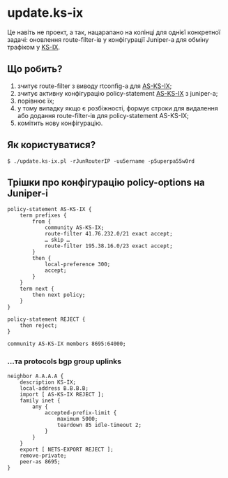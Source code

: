 update.ks-ix
============

Це навіть не проект, а так, нацарапано на колінці для однієї конкретної задачі: оновлення route-filter-ів у конфігурації Juniper-а для обміну трафіком у [KS-IX](http://ix.ks.ua/).

Що робить?
----------

1.  зчитує route-filter з виводу rtconfig-а для [AS-KS-IX](http://ix.ks.ua/policy.html);
2.  зчитує активну конфігурацію policy-statement [AS-KS-IX](http://ix.ks.ua/policy.html) з juniper-а;
3.  порівнює їх;
4.  у тому випадку якщо є розбіжності, формує строки для видалення або додання route-filter-ів для policy-statement AS-KS-IX;
5.  комітить нову конфігурацію.

Як користуватися?
-----------------

    $ ./update.ks-ix.pl -rJunRouterIP -uu5ername -p5uperpa55w0rd

Трішки про конфігурацію policy-options на Juniper-і
---------------------------------------------------

    policy-statement AS-KS-IX {
        term prefixes {
            from {
                community AS-KS-IX;
                route-filter 41.76.232.0/21 exact accept;
                … skip …
                route-filter 195.38.16.0/23 exact accept;
            }
            then {
                local-preference 300;
                accept;
            }
        }
        term next {
            then next policy;
        }
    }

    policy-statement REJECT {
        then reject;
    }

    community AS-KS-IX members 8695:64000;

### …та protocols bgp group uplinks

    neighbor A.A.A.A {
        description KS-IX;
        local-address B.B.B.B;
        import [ AS-KS-IX REJECT ];
        family inet {
            any {
                accepted-prefix-limit {
                    maximum 5000;
                    teardown 85 idle-timeout 2;
                }
            }
        }
        export [ NETS-EXPORT REJECT ];
        remove-private;
        peer-as 8695;
    }

